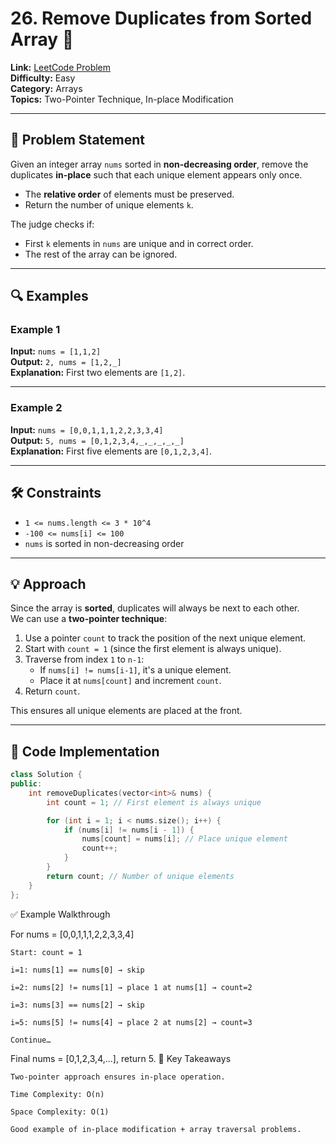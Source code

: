 # 26. Remove Duplicates from Sorted Array 🚀  

**Link:** [LeetCode Problem](https://leetcode.com/problems/remove-duplicates-from-sorted-array/)  
**Difficulty:** Easy  
**Category:** Arrays  
**Topics:** Two-Pointer Technique, In-place Modification  

---

## 📌 Problem Statement  
Given an integer array `nums` sorted in **non-decreasing order**, remove the duplicates **in-place** such that each unique element appears only once.  

- The **relative order** of elements must be preserved.  
- Return the number of unique elements `k`.  

The judge checks if:  
- First `k` elements in `nums` are unique and in correct order.  
- The rest of the array can be ignored.  

---

## 🔍 Examples  

### Example 1  
**Input:** `nums = [1,1,2]`  
**Output:** `2, nums = [1,2,_]`  
**Explanation:** First two elements are `[1,2]`.  

---

### Example 2  
**Input:** `nums = [0,0,1,1,1,2,2,3,3,4]`  
**Output:** `5, nums = [0,1,2,3,4,_,_,_,_,_]`  
**Explanation:** First five elements are `[0,1,2,3,4]`.  

---

## 🛠️ Constraints  
- `1 <= nums.length <= 3 * 10^4`  
- `-100 <= nums[i] <= 100`  
- `nums` is sorted in non-decreasing order  

---

## 💡 Approach  

Since the array is **sorted**, duplicates will always be next to each other.  
We can use a **two-pointer technique**:  

1. Use a pointer `count` to track the position of the next unique element.  
2. Start with `count = 1` (since the first element is always unique).  
3. Traverse from index `1` to `n-1`:  
   - If `nums[i] != nums[i-1]`, it's a unique element.  
   - Place it at `nums[count]` and increment `count`.  
4. Return `count`.  

This ensures all unique elements are placed at the front.  

---

## 🧩 Code Implementation  

```cpp
class Solution {
public:
    int removeDuplicates(vector<int>& nums) {
        int count = 1; // First element is always unique

        for (int i = 1; i < nums.size(); i++) {
            if (nums[i] != nums[i - 1]) {
                nums[count] = nums[i]; // Place unique element
                count++;
            }
        }
        return count; // Number of unique elements
    }
};
```

✅ Example Walkthrough

For nums = [0,0,1,1,1,2,2,3,3,4]

    Start: count = 1

    i=1: nums[1] == nums[0] → skip

    i=2: nums[2] != nums[1] → place 1 at nums[1] → count=2

    i=3: nums[3] == nums[2] → skip

    i=5: nums[5] != nums[4] → place 2 at nums[2] → count=3

    Continue…

Final nums = [0,1,2,3,4,...], return 5.
🔑 Key Takeaways

    Two-pointer approach ensures in-place operation.

    Time Complexity: O(n)

    Space Complexity: O(1)

    Good example of in-place modification + array traversal problems.
